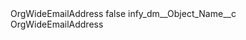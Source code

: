 <?xml version="1.0" encoding="UTF-8"?>
<CustomMetadata xmlns="http://soap.sforce.com/2006/04/metadata" xmlns:xsi="http://www.w3.org/2001/XMLSchema-instance" xmlns:xsd="http://www.w3.org/2001/XMLSchema">
    <label>OrgWideEmailAddress</label>
    <protected>false</protected>
    <values>
        <field>infy_dm__Object_Name__c</field>
        <value xsi:type="xsd:string">OrgWideEmailAddress</value>
    </values>
</CustomMetadata>
